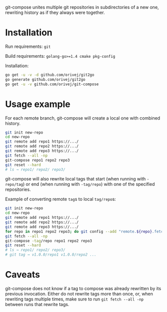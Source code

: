 git-compose unites multiple git repositories in subdirectories of a new one, rewriting history as if they always were together.

Installation
============

Run requirements: `git`

Build requirements: `golang-go>=1.4 cmake pkg-config`

Installation:

```bash
go get -u -v -d github.com/orivej/git2go
go generate github.com/orivej/git2go
go get -u -v github.com/orivej/git-compose
```

Usage example
=============

For each remote branch, git-compose will create a local one with combined history.

```bash
git init new-repo
cd new-repo
git remote add repo1 https://.../
git remote add repo2 https://.../
git remote add repo3 https://.../
git fetch --all -np
git-compose repo1 repo2 repo3
git reset --hard
# ls → repo1/ repo2/ repo3/
```

git-compose will also rewrite local tags that start (when running with `-repo/tag`) or end (when running with `-tag/repo`) with one of the specified repositories.

Example of converting remote `tag`s to local `tag/repo`s:

```bash
git init new-repo
cd new-repo
git remote add repo1 https://.../
git remote add repo2 https://.../
git remote add repo3 https://.../
for repo in repo1 repo2 repo3; do git config --add "remote.${repo}.fetch" "+refs/tags/*:refs/tags/*/$repo"; done
git fetch --all -np
git-compose -tag/repo repo1 repo2 repo3
git reset --hard
# ls → repo1/ repo2/ repo3/
# git tag → v1.0.0/repo1 v1.0.0/repo2 ...
```

Caveats
=======

git-compose does not know if a tag to compose was already rewritten by its previous invocation.  Either do not rewrite tags more than once, or, when rewriting tags multiple times, make sure to run `git fetch --all -np` between runs that rewrite tags.
